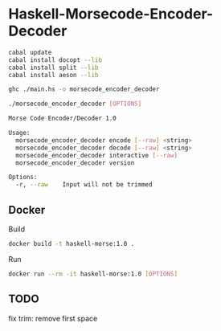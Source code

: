 # Haskell-Morsecode-Encoder-Decoder

```sh
cabal update
cabal install docopt --lib
cabal install split --lib
cabal install aeson --lib

ghc ./main.hs -o morsecode_encoder_decoder

./morsecode_encoder_decoder [OPTIONS]
```

```sh
Morse Code Encoder/Decoder 1.0

Usage:
  morsecode_encoder_decoder encode [--raw] <string>
  morsecode_encoder_decoder decode [--raw] <string>
  morsecode_encoder_decoder interactive [--raw]
  morsecode_encoder_decoder version

Options:
  -r, --raw    Input will not be trimmed
```

## Docker

Build
```sh
docker build -t haskell-morse:1.0 .
```
Run
```sh
docker run --rm -it haskell-morse:1.0 [OPTIONS]
```

## TODO
fix trim: remove first space